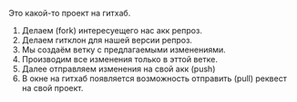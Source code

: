 Это какой-то проект на гитхаб.

1. Делаем (fork) интересуещего нас акк репроз.
2. Делаем гитклон для нашей версии репроз.
3. Мы создаём ветку с предлагаемыми изменениями.
4. Производим все изменения только в эттой ветке.
5. Далее отправляем изменения на свой акк (push)
6. В окне на гитхаб появляется возможность отправить (pull) реквест на свой проект.
